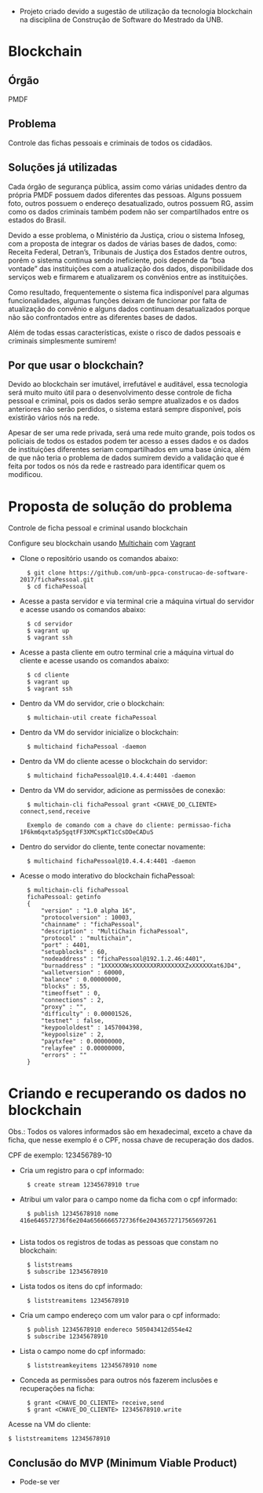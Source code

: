 * Projeto criado devido a sugestão de utilização da tecnologia blockchain na disciplina de Construção de Software do Mestrado da UNB.

# Blockchain

## Órgão

PMDF

## Problema

Controle das fichas pessoais e criminais de todos os cidadãos.

## Soluções já utilizadas

Cada órgão de segurança pública, assim como várias unidades dentro da própria PMDF possuem dados diferentes das pessoas. Alguns possuem foto, outros possuem o endereço desatualizado, outros possuem RG, assim como os dados criminais também podem não ser compartilhados entre os estados do Brasil.

Devido a esse problema, o Ministério da Justiça, criou o sistema Infoseg, com a proposta de integrar os dados de várias bases de dados, como: Receita Federal, Detran’s, Tribunais de Justiça dos Estados dentre outros, porém o sistema continua sendo ineficiente, pois depende da “boa vontade” das instituições com a atualização dos dados, disponibilidade dos serviços web e firmarem e atualizarem os convênios entre as instituições.

Como resultado, frequentemente o sistema fica indisponível para algumas funcionalidades, algumas funções deixam de funcionar por falta de atualização do convênio e alguns dados continuam desatualizados porque não são confrontados entre as diferentes bases de dados.

Além de todas essas características, existe o risco de dados pessoais e criminais simplesmente sumirem!

## Por que usar o blockchain?

Devido ao blockchain ser imutável, irrefutável e auditável, essa tecnologia será muito muito útil para o desenvolvimento desse controle de ficha pessoal e criminal, pois os dados serão sempre atualizados e os dados anteriores não serão perdidos, o sistema estará sempre disponível, pois existirão vários nós na rede.

Apesar de ser uma rede privada, será uma rede muito grande, pois todos os policiais de todos os estados podem ter acesso a esses dados e os dados de instituições diferentes seriam compartilhados em uma base única, além de que não teria o problema de dados sumirem devido a validação que é feita por todos os nós da rede e rastreado para identificar quem os modificou.


# Proposta de solução do problema

Controle de ficha pessoal e criminal usando blockchain

Configure seu blockchain usando [Multichain](http://www.multichain.com/) com [Vagrant](https://www.vagrantup.com/)

* Clone o repositório usando os comandos abaixo:

        $ git clone https://github.com/unb-ppca-construcao-de-software-2017/fichaPessoal.git
        $ cd fichaPessoal

* Acesse a pasta servidor e via terminal crie a máquina virtual do servidor e acesse usando os comandos abaixo:

        $ cd servidor
        $ vagrant up
        $ vagrant ssh

* Acesse a pasta cliente em outro terminal crie a máquina virtual do cliente e acesse usando os comandos abaixo:

        $ cd cliente
        $ vagrant up
        $ vagrant ssh

* Dentro da VM do servidor, crie o blockchain:

        $ multichain-util create fichaPessoal

* Dentro da VM do servidor inicialize o blockchain:

        $ multichaind fichaPessoal -daemon

* Dentro da VM do cliente acesse o blockchain do servidor:

        $ multichaind fichaPessoal@10.4.4.4:4401 -daemon

* Dentro da VM do servidor, adicione as permissões de conexão:

        $ multichain-cli fichaPessoal grant <CHAVE_DO_CLIENTE> connect,send,receive
        
        Exemplo de comando com a chave do cliente: permissao-ficha 1F6km6qxta5p5gqtFF3XMCspKT1cCsDDeCADuS

* Dentro do servidor do cliente, tente conectar novamente:

        $ multichaind fichaPessoal@10.4.4.4:4401 -daemon

* Acesse o modo interativo do blockchain fichaPessoal:

        $ multichain-cli fichaPessoal
        fichaPessoal: getinfo
        {
            "version" : "1.0 alpha 16",
            "protocolversion" : 10003,
            "chainname" : "fichaPessoal",
            "description" : "MultiChain fichaPessoal",
            "protocol" : "multichain",
            "port" : 4401,
            "setupblocks" : 60,
            "nodeaddress" : "fichaPessoal@192.1.2.46:4401",
            "burnaddress" : "1XXXXXXWsXXXXXXXRXXXXXXXZxXXXXXXat6JD4",
            "walletversion" : 60000,
            "balance" : 0.00000000,
            "blocks" : 55,
            "timeoffset" : 0,
            "connections" : 2,
            "proxy" : "",
            "difficulty" : 0.00001526,
            "testnet" : false,
            "keypoololdest" : 1457004398,
            "keypoolsize" : 2,
            "paytxfee" : 0.00000000,
            "relayfee" : 0.00000000,
            "errors" : ""
        }
# Criando e recuperando os dados no blockchain

Obs.: Todos os valores informados são em hexadecimal, exceto a chave da ficha, que nesse exemplo é o CPF, nossa chave de recuperação dos dados.

CPF de exemplo: 123456789-10

* Cria um registro para o cpf informado:

        $ create stream 12345678910 true
        
* Atribui um valor para o campo nome da ficha com o cpf informado:
        
        $ publish 12345678910 nome 416e646572736f6e204a6566666572736f6e20436572717565697261
             
* Lista todos os registros de todas as pessoas que constam no blockchain:
        
        $ liststreams
        $ subscribe 12345678910
        
* Lista todos os itens do cpf informado:
        
        $ liststreamitems 12345678910
        
* Cria um campo endereço com um valor para o cpf informado:
        
        $ publish 12345678910 endereco 505043412d554e42
        $ subscribe 12345678910
        
* Lista o campo nome do cpf informado:
        
        $ liststreamkeyitems 12345678910 nome
        
* Conceda as permissões para outros nós fazerem inclusões e recuperações na ficha:

        $ grant <CHAVE_DO_CLIENTE> receive,send
        $ grant <CHAVE_DO_CLIENTE> 12345678910.write

Acesse na VM do cliente:

	$ liststreamitems 12345678910

## Conclusão do MVP (Minimum Viable Product)

* Pode-se ver